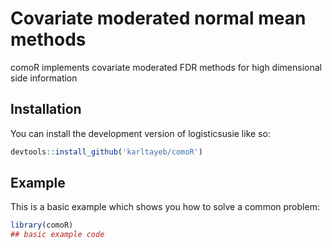 
# Covariate moderated normal mean methods

<!-- badges: start -->
<!-- badges: end -->

comoR implements covariate moderated FDR methods for high dimensional side information 

## Installation

You can install the development version of logisticsusie like so:

``` r
devtools::install_github('karltayeb/comoR')
```

## Example

This is a basic example which shows you how to solve a common problem:

``` r
library(comoR)
## basic example code
```

